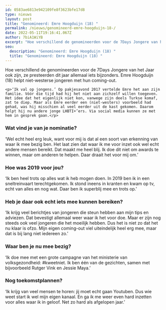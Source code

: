 ```yaml
---
id: 0583ae6813e942109fe8f3623bfe17d8
type: nieuws
layout: post
title: "Genomineerd: Emre Hoogduijn (18) "
permalink: /nieuws/genomineerd-emre-hoogduijn-18-/
date: 2022-05-11T19:16:41.067Z
author: 7biA1WiYB
excerpt: "Hoe verschillend de genomineerden voor de 7Days Jongere van het Jaar ook zijn, ze presteerden dit jaar allemaal iets bijzonders. Emre Hoogduijn (18) helpt niet-westerse jongeren met hun coming-out.  "
seo:
  description: "Genomineerd: Emre Hoogduijn (18) "
  title: "Genomineerd: Emre Hoogduijn (18) "
---
```

Hoe verschillend de genomineerden voor de 7Days Jongere van het Jaar ook zijn, ze presteerden dit jaar allemaal iets bijzonders. Emre Hoogduijn (18) helpt niet-westerse jongeren met hun coming-out.  

    <p>‘Ik val op jongens.’ Op pakjesavond 2017 vertelde Emre het aan zijn familie. Vóór die tijd had hij het niet aan zichzelf willen toegeven. Het idee dat het eigenlijk niet kon, vanwege zijn deels Turkse komaf, zat te diep. Maar als Emre eerder een (niet-westers) voorbeeld had gehad, was hij misschien al veel eerder uit de kast gekomen. Daarom helpt hij nu andere jonge LHBTI+’ers. Via social media kunnen ze met hem in gesprek gaan.</p>
<h3>Wat vind je van je nominatie?</h3>
<p>‘Wel echt heel erg leuk, want voor mij is dat al een soort van erkenning van waar ik mee bezig ben. Het laat zien dat waar ik me voor inzet ook wel echt andere mensen bereikt. Dat maakt me heel blij. Ik doe dit niet om awards te winnen, maar om anderen te helpen. Daar draait het voor mij om.’</p>
<h3>Hoe was 2019 voor jou?</h3>
<p>‘Ik ben heel trots op alles wat ik heb mogen doen. In 2019 ben ik in een sneltreinvaart terechtgekomen. Ik stond ineens in kranten en kwam op tv, echt van alles en nog wat. Daar ben ik superblij mee en trots op.’</p>
<h3>Heb je daar ook echt iets mee kunnen bereiken?</h3>
<p>‘Ik krijg veel berichtjes van jongeren die steun hebben aan mijn tips en adviezen. Dat bevestigt allemaal weer waar ik het voor doe. Maar er zijn nog steeds ook veel jongeren die het moeilijk hebben. Dus het is niet zo dat het nu klaar is ofzo. Mijn eigen coming-out viel uiteindelijk heel erg mee, maar dat is bij lang niet iedereen zo.’</p>
<h3>Waar ben je nu mee bezig?</h3>
<p>‘Ik doe mee met een grote campagne van het ministerie van volksgezondheid: #kweetniet. Ik ben één van de gezichten, samen met bijvoorbeeld Rutger Vink en Jessie Maya.’</p>
<h3>Nog toekomstplannen? </h3>
<p>‘Ik krijg van veel mensen te horen: jij moet echt gaan Youtuben. Dus wie weet start ik wel mijn eigen kanaal. En ga ik me weer even hard inzetten voor alles waar ik in geloof. Net zo hard als afgelopen jaar.’</p>  

